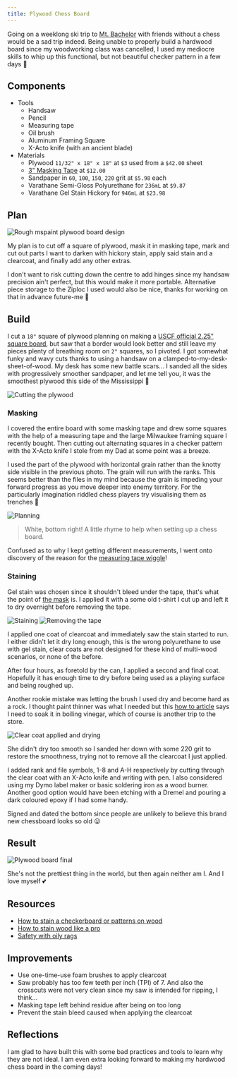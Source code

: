 ```yaml
---
title: Plywood Chess Board
---
```


Going on a weeklong ski trip to [Mt. Bachelor](https://goo.gl/maps/RpWpuEbAEYprZyBFA) with friends without a chess would be a sad trip indeed. Being unable to properly build a hardwood board since my woodworking class was cancelled, I used my mediocre skills to whip up this functional, but not beautiful checker pattern in a few days :checkered_flag:

## Components

- Tools
  - Handsaw
  - Pencil
  - Measuring tape
  - Oil brush
  - Aluminum Framing Square
  - X-Acto knife (with an ancient blade)
- Materials
  - Plywood `11/32" x 18" x 18"` at `$3` used from a `$42.00` sheet
  - [3" Masking Tape](https://www.amazon.com/gp/product/B00DVAYT4E) at `$12.00`
  - Sandpaper in `60`, `100`, `150`, `220` grit at `$5.98` each
  - Varathane Semi-Gloss Polyurethane for `236mL` at `$9.87`
  - Varathane Gel Stain Hickory for `946mL` at `$23.98`

## Plan

![Rough mspaint plywood board design](/assets/img/chess-board-plywood/design.png)

My plan is to cut off a square of plywood, mask it in masking tape, mark and cut out parts I want to darken with hickory stain, apply said stain and a clearcoat, and finally add any other extras.

I don't want to risk cutting down the centre to add hinges since my handsaw precision ain't perfect, but this would make it more portable. Alternative piece storage to the Ziploc I used would also be nice, thanks for working on that in advance future-me :angel:

## Build

I cut a `18"` square of plywood planning on making a [USCF official 2.25" square board](https://www.chess.com/article/view/chess-board-dimensions), but saw that a border would look better and still leave my pieces plenty of breathing room on `2"` squares, so I pivoted. I got somewhat funky and wavy cuts thanks to using a handsaw on a clamped-to-my-desk-sheet-of-wood. My desk has some new battle scars... I sanded all the sides with progressively smoother sandpaper, and let me tell you, it was the smoothest plywood this side of the Mississippi :ocean:

![Cutting the plywood](/assets/img/chess-board-plywood/cutting.jpg)

### Masking

I covered the entire board with some masking tape and drew some squares with the help of a measuring tape and the large Milwaukee framing square I recently bought. Then cutting out alternating squares in a checker pattern with the X-Acto knife I stole from my Dad at some point was a breeze.

I used the part of the plywood with horizontal grain rather than the knotty side visible in the previous photo. The grain will run with the ranks. This seems better than the files in my mind because the grain is impeding your forward progress as you move deeper into enemy territory. For the particularly imagination riddled chess players try visualising them as trenches :foggy:

![Planning](/assets/img/chess-board-plywood/planning.jpg)

> White, bottom right! A little rhyme to help when setting up a chess board.

Confused as to why I kept getting different measurements, I went onto discovery of the reason for the [measuring tape wiggle](https://www.thisoldhouse.com/tools/21015038/what-makes-it-wiggle)!

### Staining

Gel stain was chosen since it shouldn't bleed under the tape, that's what the point of [the mask](https://youtu.be/Gp9gFXf56yQ) is. I applied it with a some old t-shirt I cut up and left it to dry overnight before removing the tape.

![Staining](/assets/img/chess-board-plywood/staining.jpg)
![Removing the tape](/assets/img/chess-board-plywood/remove-tape.jpg)

I applied one coat of clearcoat and immediately saw the stain started to run. I either didn't let it dry long enough, this is the wrong polyurethane to use with gel stain, clear coats are not designed for these kind of multi-wood scenarios, or none of the before.

After four hours, as foretold by the can, I applied a second and final coat. Hopefully it has enough time to dry before being used as a playing surface and being roughed up.

Another rookie mistake was letting the brush I used dry and become hard as a rock. I thought paint thinner was what I needed but this [how to article](https://www.homedepot.com/c/ah/how-to-clean-paint-brushes/9ba683603be9fa5395fab901f586e73a) says I need to soak it in boiling vinegar, which of course is another trip to the store.

![Clear coat applied and drying](/assets/img/chess-board-plywood/clear-coat.jpg)

She didn't dry too smooth so I sanded her down with some 220 grit to restore the smoothness, trying not to remove all the clearcoat I just applied.

I added rank and file symbols, 1-8 and A-H respectively by cutting through the clear coat with an X-Acto knife and writing with pen. I also considered using my Dymo label maker or basic soldering iron as a wood burner. Another good option would have been etching with a Dremel and pouring a dark coloured epoxy if I had some handy.

Signed and dated the bottom since people are unlikely to believe this brand new chessboard looks so old :stuck_out_tongue:

## Result

![Plywood board final](/assets/img/chess-board-plywood/game.jpg)

She's not the prettiest thing in the world, but then again neither am I. And I love myself :two_hearts:

## Resources

- [How to stain a checkerboard or patterns on wood](https://youtu.be/Duc17XP2mY4)
- [How to stain wood like a pro](https://youtu.be/8r7xmuSx6Pg)
- [Safety with oily rags](https://www.nfpa.org/-/media/Files/Public-Education/Resources/Safety-tip-sheets/OilyRagsSafetyTips.ashx)

## Improvements

- Use one-time-use foam brushes to apply clearcoat
- Saw probably has too few teeth per inch (TPI) of 7. And also the crosscuts were not very clean since my saw is intended for ripping, I think...
- Masking tape left behind residue after being on too long
- Prevent the stain bleed caused when applying the clearcoat

## Reflections

I am glad to have built this with some bad practices and tools to learn why they are not ideal. I am even extra looking forward to making my hardwood chess board in the coming days!
